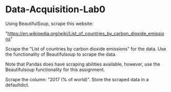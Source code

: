 # Data-Acquisition-Lab0
Using BeautifulSoup, scrape this website:
 
"https://en.wikipedia.org/wiki/List_of_countries_by_carbon_dioxide_emissions"
 
Scrape the "List of countries by carbon dioxide emissions" for the data.  Use the functionality of Beautifulsoup to scrape the data.  

Note that Pandas does have scraping abilities available, however, use the Beautifulsoup functionality for this assignment.  

Scrape the column:  "2017 (% of world)". Store the scraped data in a defaultdict.  
